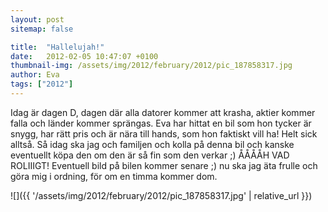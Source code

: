 ```yaml
---
layout: post
sitemap: false

title:  "Hallelujah!"
date:   2012-02-05 10:47:07 +0100
thumbnail-img: /assets/img/2012/february/2012/pic_187858317.jpg
author: Eva
tags: ["2012"]
---
```


Idag är dagen D, dagen där alla datorer kommer att krasha, aktier kommer falla och länder kommer sprängas. Eva har hittat en bil som hon tycker är snygg, har rätt pris och är nära till hands, som hon faktiskt vill ha! Helt sick alltså. Så idag ska jag och familjen och kolla på denna bil och kanske eventuellt köpa den om den är så fin som den verkar ;) ÅÅÅÅH VAD ROLIIIGT! Eventuell bild på bilen kommer senare ;) nu ska jag äta frulle och göra mig i ordning, för om en timma kommer dom.

![]({{ '/assets/img/2012/february/2012/pic_187858317.jpg'  | relative_url }})

